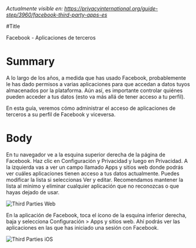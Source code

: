 *Actualmente visible en: https://privacyinternational.org/guide-step/3960/facebook-third-party-apps-es*

#Title

Facebook - Aplicaciones de terceros

# Summary

A lo largo de los años, a medida que has usado Facebook, probablemente le has dado permisos a varias aplicaciones para que accedan a datos tuyos almacenados por la plataforma. Aún así, es importante controlar quiénes pueden acceder a tus datos (esto va más allá de tener acceso a tu perfil).

En esta guía, veremos cómo administrar el acceso de aplicaciones de terceros a su perfil de Facebook y viceversa.

# Body

En tu navegador ve a la esquina superior derecha de la página de Facebook. Haz clic en Configuración y Privacidad y luego en Privacidad. A la izquierda vas a ver un campo llamado Apps y sitios web donde podrás ver cuáles aplicaciones tienen acceso a tus datos actualmente. Puedes modificar la lista si seleccionas Ver y editar. Recomendamos mantener la lista al mínimo y eliminar cualquier aplicación que no reconozcas o que hayas dejado de usar.


![Third Parties Web](../../images/Facebook/fb-party-1.png?raw=true)

En la aplicación de Facebook, toca el ícono de la esquina inferior derecha, baja y selecciona Configuración > Apps y sitios web. Ahí podrás ver las aplicaciones en las que has iniciado una sesión con Facebook.


![Third Parties iOS](../../images/Facebook/fb-party-2.PNG?raw=true)
